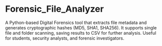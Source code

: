 # Forensic_File_Analyzer
A Python-based Digital Forensics tool that extracts file metadata and generates cryptographic hashes (MD5, SHA1, SHA256). It supports single file and folder scanning, saving results to CSV for further analysis. Useful for students, security analysts, and forensic investigators.
